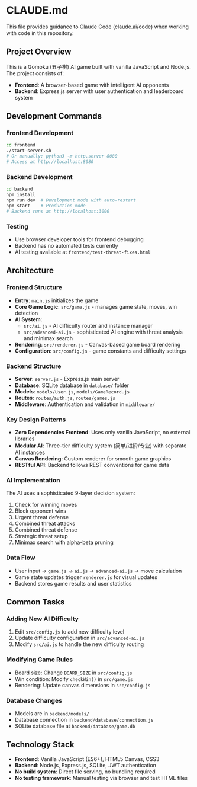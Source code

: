 # CLAUDE.md

This file provides guidance to Claude Code (claude.ai/code) when working with code in this repository.

## Project Overview

This is a Gomoku (五子棋) AI game built with vanilla JavaScript and Node.js. The project consists of:
- **Frontend**: A browser-based game with intelligent AI opponents
- **Backend**: Express.js server with user authentication and leaderboard system

## Development Commands

### Frontend Development
```bash
cd frontend
./start-server.sh
# Or manually: python3 -m http.server 8080
# Access at http://localhost:8080
```

### Backend Development  
```bash
cd backend
npm install
npm run dev  # Development mode with auto-restart
npm start    # Production mode
# Backend runs at http://localhost:3000
```

### Testing
- Use browser developer tools for frontend debugging
- Backend has no automated tests currently
- AI testing available at `frontend/test-threat-fixes.html`

## Architecture

### Frontend Structure
- **Entry**: `main.js` initializes the game
- **Core Game Logic**: `src/game.js` - manages game state, moves, win detection
- **AI System**: 
  - `src/ai.js` - AI difficulty router and instance manager
  - `src/advanced-ai.js` - sophisticated AI engine with threat analysis and minimax search
- **Rendering**: `src/renderer.js` - Canvas-based game board rendering
- **Configuration**: `src/config.js` - game constants and difficulty settings

### Backend Structure
- **Server**: `server.js` - Express.js main server
- **Database**: SQLite database in `database/` folder
- **Models**: `models/User.js`, `models/GameRecord.js`
- **Routes**: `routes/auth.js`, `routes/games.js`
- **Middleware**: Authentication and validation in `middleware/`

### Key Design Patterns
- **Zero Dependencies Frontend**: Uses only vanilla JavaScript, no external libraries
- **Modular AI**: Three-tier difficulty system (简单/进阶/专业) with separate AI instances
- **Canvas Rendering**: Custom renderer for smooth game graphics
- **RESTful API**: Backend follows REST conventions for game data

### AI Implementation
The AI uses a sophisticated 9-layer decision system:
1. Check for winning moves
2. Block opponent wins
3. Urgent threat defense
4. Combined threat attacks
5. Combined threat defense
6. Strategic threat setup
7. Minimax search with alpha-beta pruning

### Data Flow
- User input → `game.js` → `ai.js` → `advanced-ai.js` → move calculation
- Game state updates trigger `renderer.js` for visual updates
- Backend stores game results and user statistics

## Common Tasks

### Adding New AI Difficulty
1. Edit `src/config.js` to add new difficulty level
2. Update difficulty configuration in `src/advanced-ai.js`
3. Modify `src/ai.js` to handle the new difficulty routing

### Modifying Game Rules
- Board size: Change `BOARD_SIZE` in `src/config.js`
- Win condition: Modify `checkWin()` in `src/game.js`
- Rendering: Update canvas dimensions in `src/config.js`

### Database Changes
- Models are in `backend/models/`
- Database connection in `backend/database/connection.js`
- SQLite database file at `backend/database/game.db`

## Technology Stack
- **Frontend**: Vanilla JavaScript (ES6+), HTML5 Canvas, CSS3
- **Backend**: Node.js, Express.js, SQLite, JWT authentication
- **No build system**: Direct file serving, no bundling required
- **No testing framework**: Manual testing via browser and test HTML files